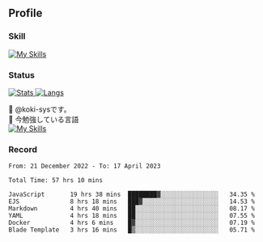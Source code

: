## Profile
### Skill
[![My Skills](https://skillicons.dev/icons?i=html,css,javascript,php,java,nodejs,react,bootstrap,docker,laravel,git,github,githubactions,materialui&theme=dark)](https://skillicons.dev)<br>
### Status
[![Stats](https://github-readme-stats.vercel.app/api?username=koki-sys&count_private=true&show_icons=true)
![Langs](https://github-readme-stats.vercel.app/api/top-langs/?username=koki-sys&layout=compact)](https://github.com/koki-sys)

👋 @koki-sysです。<br/>
🌱 今勉強している言語<br/>
[![My Skills](https://skillicons.dev/icons?i=typescript,react,golang&theme=dark)](https://skillicons.dev)


<!---
koki-sys/koki-sys is a ✨ special ✨ repository because its `README.md` (this file) appears on your GitHub profile.
You can click the Preview link to take a look at your changes.
--->

### Record
<!--START_SECTION:waka-->

```text
From: 21 December 2022 - To: 17 April 2023

Total Time: 57 hrs 10 mins

JavaScript       19 hrs 38 mins  ████████▓░░░░░░░░░░░░░░░░   34.35 %
EJS              8 hrs 18 mins   ███▓░░░░░░░░░░░░░░░░░░░░░   14.53 %
Markdown         4 hrs 40 mins   ██░░░░░░░░░░░░░░░░░░░░░░░   08.17 %
YAML             4 hrs 18 mins   ██░░░░░░░░░░░░░░░░░░░░░░░   07.55 %
Docker           4 hrs 6 mins    █▓░░░░░░░░░░░░░░░░░░░░░░░   07.19 %
Blade Template   3 hrs 16 mins   █▒░░░░░░░░░░░░░░░░░░░░░░░   05.71 %
```

<!--END_SECTION:waka-->
